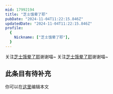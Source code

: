```yaml
---
mid: 17992194
title: "芝士饿晕了耶"
pubDate: "2024-11-04T11:22:15.846Z"
updatedDate: "2024-11-04T11:22:15.846Z"
profile:
  {
    Nickname: ["芝士饿晕了耶"],
  }
---
```


关注[芝士饿晕了耶](https://space.bilibili.com/17992194)谢谢喵~ 关注[芝士饿晕了耶](https://space.bilibili.com/17992194)谢谢喵~

## 此条目有待补充
你可以在[这里](https://github.com/Yuhanawa/VTuber.ICU/edit/master/src/content/v/芝士饿晕了耶/index.md)编辑本文
